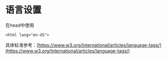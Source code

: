 # 语言设置

在head中使用

```markup
<html lang="en-US">
```

具体标准参考：[https://www.w3.org/International/articles/language-tags/](https://www.w3.org/International/articles/language-tags/)

